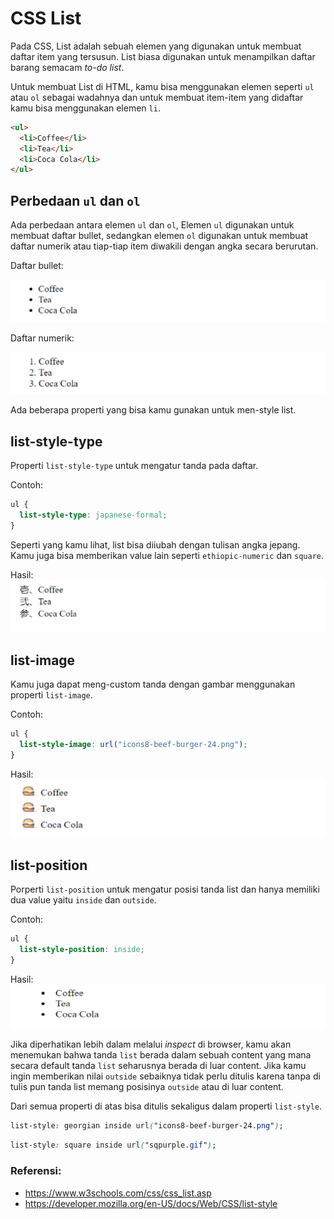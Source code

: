 # CSS List

Pada CSS, List adalah sebuah elemen yang digunakan untuk membuat daftar item yang tersusun. List biasa digunakan untuk menampilkan daftar barang semacam _to-do list_.

Untuk membuat List di HTML, kamu bisa menggunakan elemen seperti `ul` atau `ol` sebagai wadahnya dan untuk membuat item-item yang didaftar kamu bisa menggunakan elemen `li`.

```html
<ul>
  <li>Coffee</li>
  <li>Tea</li>
  <li>Coca Cola</li>
</ul>
```

## Perbedaan `ul` dan `ol`

Ada perbedaan antara elemen `ul` dan `ol`, Elemen `ul` digunakan untuk membuat daftar bullet, sedangkan elemen `ol` digunakan untuk membuat daftar numerik atau tiap-tiap item diwakili dengan angka secara berurutan.

Daftar bullet:

![list bullet](list-bullet.png)

Daftar numerik:

![list bullet](list-numerik.png)

Ada beberapa properti yang bisa kamu gunakan untuk men-style list.

## list-style-type

Properti `list-style-type` untuk mengatur tanda pada daftar.

Contoh:

```css
ul {
  list-style-type: japanese-formal;
}
```

Seperti yang kamu lihat, list bisa diiubah dengan tulisan angka jepang. Kamu juga bisa memberikan value lain seperti `ethiopic-numeric` dan `square`.

Hasil:
![list-type](list-type.png)

## list-image

Kamu juga dapat meng-custom tanda dengan gambar menggunakan properti `list-image`.

Contoh:

```css
ul {
  list-style-image: url("icons8-beef-burger-24.png");
}
```

Hasil:
![list-image](list-image.png)

## list-position

Porperti `list-position` untuk mengatur posisi tanda list dan hanya memiliki dua value yaitu `inside` dan `outside`.

Contoh:

```css
ul {
  list-style-position: inside;
}
```

Hasil:
![list-position](list-position.png)

Jika diperhatikan lebih dalam melalui _inspect_ di browser, kamu akan menemukan bahwa tanda `list` berada dalam sebuah content yang mana secara default tanda `list` seharusnya berada di luar content. Jika kamu ingin memberikan nilai `outside` sebaiknya tidak perlu ditulis karena tanpa di tulis pun tanda list memang posisinya `outside` atau di luar content.

Dari semua properti di atas bisa ditulis sekaligus dalam properti `list-style`.

```css
list-style: georgian inside url("icons8-beef-burger-24.png");
```

```css
list-style: square inside url("sqpurple.gif");
```

### Referensi:

- https://www.w3schools.com/css/css_list.asp
- https://developer.mozilla.org/en-US/docs/Web/CSS/list-style

